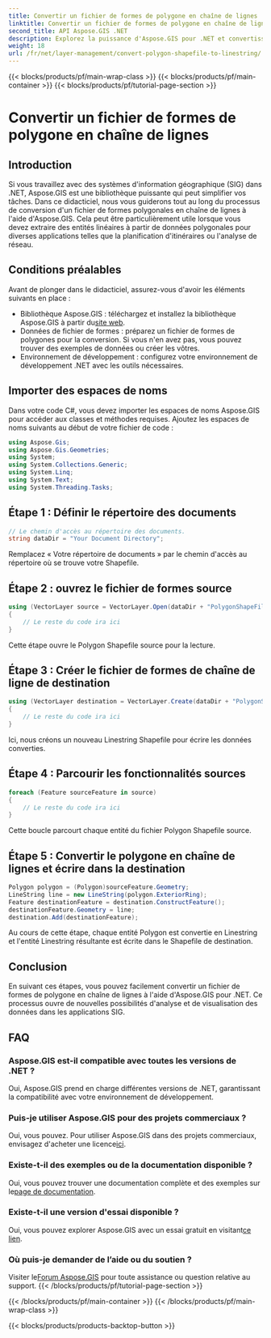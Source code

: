 ```yaml
---
title: Convertir un fichier de formes de polygone en chaîne de lignes
linktitle: Convertir un fichier de formes de polygone en chaîne de lignes
second_title: API Aspose.GIS .NET
description: Explorez la puissance d'Aspose.GIS pour .NET et convertissez sans effort les fichiers de formes de polygones en chaînes de lignes. Boostez votre développement SIG dès aujourd'hui !
weight: 18
url: /fr/net/layer-management/convert-polygon-shapefile-to-linestring/
---
```


{{< blocks/products/pf/main-wrap-class >}}
{{< blocks/products/pf/main-container >}}
{{< blocks/products/pf/tutorial-page-section >}}

# Convertir un fichier de formes de polygone en chaîne de lignes

## Introduction
Si vous travaillez avec des systèmes d'information géographique (SIG) dans .NET, Aspose.GIS est une bibliothèque puissante qui peut simplifier vos tâches. Dans ce didacticiel, nous vous guiderons tout au long du processus de conversion d'un fichier de formes polygonales en chaîne de lignes à l'aide d'Aspose.GIS. Cela peut être particulièrement utile lorsque vous devez extraire des entités linéaires à partir de données polygonales pour diverses applications telles que la planification d'itinéraires ou l'analyse de réseau.
## Conditions préalables
Avant de plonger dans le didacticiel, assurez-vous d'avoir les éléments suivants en place :
-  Bibliothèque Aspose.GIS : téléchargez et installez la bibliothèque Aspose.GIS à partir du[site web](https://releases.aspose.com/gis/net/).
- Données de fichier de formes : préparez un fichier de formes de polygones pour la conversion. Si vous n'en avez pas, vous pouvez trouver des exemples de données ou créer les vôtres.
- Environnement de développement : configurez votre environnement de développement .NET avec les outils nécessaires.
## Importer des espaces de noms
Dans votre code C#, vous devez importer les espaces de noms Aspose.GIS pour accéder aux classes et méthodes requises. Ajoutez les espaces de noms suivants au début de votre fichier de code :
```csharp
using Aspose.Gis;
using Aspose.Gis.Geometries;
using System;
using System.Collections.Generic;
using System.Linq;
using System.Text;
using System.Threading.Tasks;
```
## Étape 1 : Définir le répertoire des documents
```csharp
// Le chemin d'accès au répertoire des documents.
string dataDir = "Your Document Directory";
```
Remplacez « Votre répertoire de documents » par le chemin d'accès au répertoire où se trouve votre Shapefile.
## Étape 2 : ouvrez le fichier de formes source
```csharp
using (VectorLayer source = VectorLayer.Open(dataDir + "PolygonShapeFile.shp", Drivers.Shapefile))
{
    // Le reste du code ira ici
}
```
Cette étape ouvre le Polygon Shapefile source pour la lecture.
## Étape 3 : Créer le fichier de formes de chaîne de ligne de destination
```csharp
using (VectorLayer destination = VectorLayer.Create(dataDir + "PolygonShapeFileToLineShapeFile_out.shp", Drivers.Shapefile))
{
    // Le reste du code ira ici
}
```
Ici, nous créons un nouveau Linestring Shapefile pour écrire les données converties.
## Étape 4 : Parcourir les fonctionnalités sources
```csharp
foreach (Feature sourceFeature in source)
{
    // Le reste du code ira ici
}
```
Cette boucle parcourt chaque entité du fichier Polygon Shapefile source.
## Étape 5 : Convertir le polygone en chaîne de lignes et écrire dans la destination
```csharp
Polygon polygon = (Polygon)sourceFeature.Geometry;
LineString line = new LineString(polygon.ExteriorRing);
Feature destinationFeature = destination.ConstructFeature();
destinationFeature.Geometry = line;
destination.Add(destinationFeature);
```
Au cours de cette étape, chaque entité Polygon est convertie en Linestring et l'entité Linestring résultante est écrite dans le Shapefile de destination.
## Conclusion
En suivant ces étapes, vous pouvez facilement convertir un fichier de formes de polygone en chaîne de lignes à l'aide d'Aspose.GIS pour .NET. Ce processus ouvre de nouvelles possibilités d'analyse et de visualisation des données dans les applications SIG.

## FAQ
### Aspose.GIS est-il compatible avec toutes les versions de .NET ?
Oui, Aspose.GIS prend en charge différentes versions de .NET, garantissant la compatibilité avec votre environnement de développement.
### Puis-je utiliser Aspose.GIS pour des projets commerciaux ?
 Oui, vous pouvez. Pour utiliser Aspose.GIS dans des projets commerciaux, envisagez d'acheter une licence[ici](https://purchase.aspose.com/buy).
### Existe-t-il des exemples ou de la documentation disponible ?
 Oui, vous pouvez trouver une documentation complète et des exemples sur le[page de documentation](https://reference.aspose.com/gis/net/).
### Existe-t-il une version d'essai disponible ?
 Oui, vous pouvez explorer Aspose.GIS avec un essai gratuit en visitant[ce lien](https://releases.aspose.com/).
### Où puis-je demander de l’aide ou du soutien ?
 Visiter le[Forum Aspose.GIS](https://forum.aspose.com/c/gis/33) pour toute assistance ou question relative au support.
{{< /blocks/products/pf/tutorial-page-section >}}

{{< /blocks/products/pf/main-container >}}
{{< /blocks/products/pf/main-wrap-class >}}

{{< blocks/products/products-backtop-button >}}
